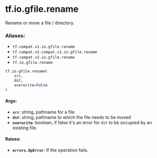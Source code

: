 <div itemscope itemtype="http://developers.google.com/ReferenceObject">
<meta itemprop="name" content="tf.io.gfile.rename" />
<meta itemprop="path" content="Stable" />
</div>

# tf.io.gfile.rename

Rename or move a file / directory.

### Aliases:

* `tf.compat.v1.io.gfile.rename`
* `tf.compat.v2.compat.v1.io.gfile.rename`
* `tf.compat.v2.io.gfile.rename`
* `tf.io.gfile.rename`

``` python
tf.io.gfile.rename(
    src,
    dst,
    overwrite=False
)
```

<!-- Placeholder for "Used in" -->


#### Args:


* <b>`src`</b>: string, pathname for a file
* <b>`dst`</b>: string, pathname to which the file needs to be moved
* <b>`overwrite`</b>: boolean, if false it's an error for `dst` to be occupied by an
  existing file.


#### Raises:


* <b>`errors.OpError`</b>: If the operation fails.